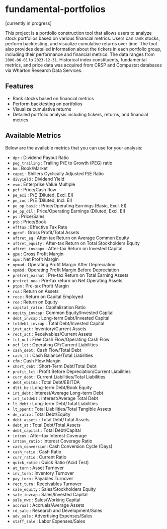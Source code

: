 # fundamental-portfolios
[currently in progress]

This project is a portfolio construction tool that allows users to analyze stock portfolios based on various financial metrics. Users can rank stocks, perform backtesting, and visualize cumulative returns over time. The tool also provides detailed information about the tickers in each portfolio group, including their performance and financial metrics. The data ranges from `2000-06-01` to `2023-12-31`. Historical index constituents, fundamental metrics, and price data was acquired from CRSP and Compustat databases via Wharton Research Data Services. 

## Features

- Rank stocks based on financial metrics
- Perform backtesting on portfolios
- Visualize cumulative returns
- Detailed portfolio analysis including tickers, returns, and financial metrics

## Available Metrics

Below are the available metrics that you can use for your analysis:

- `dpr`            : Dividend Payout Ratio
- `peg_trailing`   : Trailing P/E to Growth (PEG) ratio
- `bm`             : Book/Market
- `capei`          : Shillers Cyclically Adjusted P/E Ratio
- `divyield`       : Dividend Yield
- `evm`            : Enterprise Value Multiple
- `pcf`            : Price/Cash flow
- `pe_exi`         : P/E (Diluted, Excl. EI)
- `pe_inc`         : P/E (Diluted, Incl. EI)
- `pe_op_basic`    : Price/Operating Earnings (Basic, Excl. EI)
- `pe_op_dil`      : Price/Operating Earnings (Diluted, Excl. EI)
- `ps`             : Price/Sales
- `ptb`            : Price/Book
- `efftax`         : Effective Tax Rate
- `gprof`          : Gross Profit/Total Assets
- `aftret_eq`      : After-tax Return on Average Common Equity
- `aftret_equity`  : After-tax Return on Total Stockholders Equity
- `aftret_invcapx` : After-tax Return on Invested Capital
- `gpm`            : Gross Profit Margin
- `npm`            : Net Profit Margin
- `opmad`          : Operating Profit Margin After Depreciation
- `opmbd`          : Operating Profit Margin Before Depreciation
- `pretret_earnat` : Pre-tax Return on Total Earning Assets
- `pretret_noa`    : Pre-tax return on Net Operating Assets
- `ptpm`           : Pre-tax Profit Margin
- `roa`            : Return on Assets
- `roce`           : Return on Capital Employed
- `roe`            : Return on Equity
- `capital_ratio`  : Capitalization Ratio
- `equity_invcap`  : Common Equity/Invested Capital
- `debt_invcap`    : Long-term Debt/Invested Capital
- `totdebt_invcap` : Total Debt/Invested Capital
- `invt_act`       : Inventory/Current Assets
- `rect_act`       : Receivables/Current Assets
- `fcf_ocf`        : Free Cash Flow/Operating Cash Flow
- `ocf_lct`        : Operating CF/Current Liabilities
- `cash_debt`      : Cash Flow/Total Debt
- `cash_lt`        : Cash Balance/Total Liabilities
- `cfm`            : Cash Flow Margin
- `short_debt`     : Short-Term Debt/Total Debt
- `profit_lct`     : Profit Before Depreciation/Current Liabilities
- `curr_debt`      : Current Liabilities/Total Liabilities
- `debt_ebitda`    : Total Debt/EBITDA
- `dltt_be`        : Long-term Debt/Book Equity
- `int_debt`       : Interest/Average Long-term Debt
- `int_totdebt`    : Interest/Average Total Debt
- `lt_debt`        : Long-term Debt/Total Liabilities
- `lt_ppent`       : Total Liabilities/Total Tangible Assets
- `de_ratio`       : Total Debt/Equity
- `debt_assets`    : Total Debt/Total Assets
- `debt_at`        : Total Debt/Total Assets
- `debt_capital`   : Total Debt/Capital
- `intcov`         : After-tax Interest Coverage
- `intcov_ratio`   : Interest Coverage Ratio
- `cash_conversion`: Cash Conversion Cycle (Days)
- `cash_ratio`     : Cash Ratio
- `curr_ratio`     : Current Ratio
- `quick_ratio`    : Quick Ratio (Acid Test)
- `at_turn`        : Asset Turnover
- `inv_turn`       : Inventory Turnover
- `pay_turn`       : Payables Turnover
- `rect_turn`      : Receivables Turnover
- `sale_equity`    : Sales/Stockholders Equity
- `sale_invcap`    : Sales/Invested Capital
- `sale_nwc`       : Sales/Working Capital
- `accrual`        : Accruals/Average Assets
- `rd_sale`        : Research and Development/Sales
- `adv_sale`       : Advertising Expenses/Sales
- `staff_sale`     : Labor Expenses/Sales
